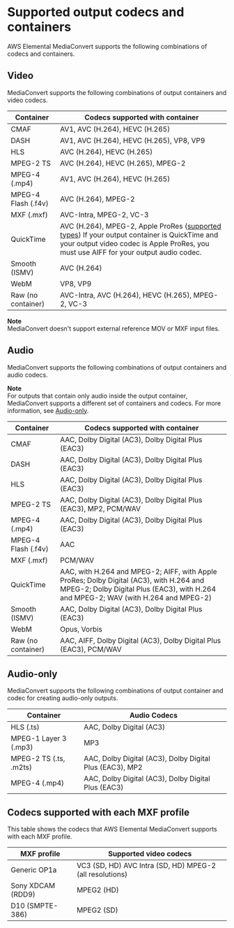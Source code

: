 # Supported output codecs and containers<a name="reference-codecs-containers"></a>

AWS Elemental MediaConvert supports the following combinations of codecs and containers\.

## Video<a name="reference-codecs-containers-output-video"></a>

MediaConvert supports the following combinations of output containers and video codecs\.


| Container | Codecs supported with container | 
| --- | --- | 
| CMAF | AV1, AVC \(H\.264\), HEVC \(H\.265\) | 
| DASH | AV1, AVC \(H\.264\), HEVC \(H\.265\), VP8, VP9 | 
| HLS | AVC \(H\.264\), HEVC \(H\.265\) | 
| MPEG\-2 TS | AVC \(H\.264\), HEVC \(H\.265\), MPEG\-2 | 
| MPEG\-4 \(\.mp4\) | AV1, AVC \(H\.264\), HEVC \(H\.265\) | 
| MPEG\-4 Flash \(\.f4v\) | AVC \(H\.264\), MPEG\-2 | 
| MXF \(\.mxf\) | AVC\-Intra, MPEG\-2, VC\-3 | 
| QuickTime | AVC \(H\.264\), MPEG\-2, Apple ProRes \([supported types](supported-types-for-apple-prores-outputs.md)\) If your output container is QuickTime and your output video codec is Apple ProRes, you must use AIFF for your output audio codec\.  | 
| Smooth \(ISMV\) | AVC \(H\.264\) | 
| WebM | VP8, VP9 | 
| Raw \(no container\) | AVC\-Intra, AVC \(H\.264\), HEVC \(H\.265\), MPEG\-2, VC\-3 | 

**Note**  
MediaConvert doesn't support external reference MOV or MXF input files\.

## Audio<a name="reference-codecs-containers-output-audio"></a>

MediaConvert supports the following combinations of output containers and audio codecs\.

**Note**  
For outputs that contain only audio inside the output container, MediaConvert supports a different set of containers and codecs\. For more information, see [Audio\-only](#audio-only-output)\.


| Container | Codecs supported with container | 
| --- | --- | 
| CMAF | AAC, Dolby Digital \(AC3\), Dolby Digital Plus \(EAC3\) | 
| DASH | AAC, Dolby Digital \(AC3\), Dolby Digital Plus \(EAC3\) | 
| HLS | AAC, Dolby Digital \(AC3\), Dolby Digital Plus \(EAC3\) | 
| MPEG\-2 TS | AAC, Dolby Digital \(AC3\), Dolby Digital Plus \(EAC3\), MP2, PCM/WAV | 
| MPEG\-4 \(\.mp4\) | AAC, Dolby Digital \(AC3\), Dolby Digital Plus \(EAC3\) | 
| MPEG\-4 Flash \(\.f4v\) | AAC | 
| MXF \(\.mxf\) | PCM/WAV | 
| QuickTime | AAC, with H\.264 and MPEG\-2; AIFF, with Apple ProRes; Dolby Digital \(AC3\), with H\.264 and MPEG\-2; Dolby Digital Plus \(EAC3\), with H\.264 and MPEG\-2; WAV \(with H\.264 and MPEG\-2\) | 
| Smooth \(ISMV\) | AAC, Dolby Digital \(AC3\), Dolby Digital Plus \(EAC3\) | 
| WebM | Opus, Vorbis | 
| Raw \(no container\) |  AAC, AIFF, Dolby Digital \(AC3\), Dolby Digital Plus \(EAC3\), PCM/WAV | 

## Audio\-only<a name="audio-only-output"></a>

MediaConvert supports the following combinations of output container and codec for creating audio\-only outputs\.


| Container | Audio Codecs | 
| --- | --- | 
| HLS \(\.ts\) | AAC, Dolby Digital \(AC3\) | 
| MPEG\-1 Layer 3 \(\.mp3\) | MP3 | 
| MPEG\-2 TS \(\.ts, \.m2ts\) | AAC, Dolby Digital \(AC3\), Dolby Digital Plus \(EAC3\), MP2 | 
| MPEG\-4 \(\.mp4\) | AAC, Dolby Digital \(AC3\), Dolby Digital Plus \(EAC3\) | 

## Codecs supported with each MXF profile<a name="reference-codecs-supported-with-each-mxf-profile"></a>

This table shows the codecs that AWS Elemental MediaConvert supports with each MXF profile\.


| MXF profile | Supported video codecs | 
| --- | --- | 
|  Generic OP1a  |  VC3 \(SD, HD\) AVC Intra \(SD, HD\) MPEG\-2 \(all resolutions\)  | 
| Sony XDCAM \(RDD9\) | MPEG2 \(HD\) | 
| D10 \(SMPTE\-386\) | MPEG2 \(SD\) | 